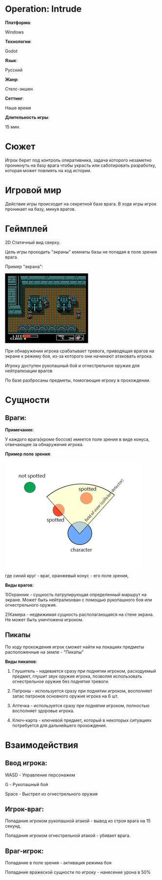 # Operation: Intrude 

**Платформа**:

Windows

**Технологии**:

Godot

**Язык**: 

Русский

**Жанр**:

Стелс-экшен

**Сеттинг**:

Наше время

**Длительность игры**:

15 мин.

# Cюжет
Игрок берет под контроль оперативника, задача которого незаметно проникнуть на базу врага чтобы украсть или саботировать разработку, которая может повлиять на ход истории.



# Игровой мир
Действие игры происходит на секретной базе врага. В ходе игры игрок проникает на базу, минуя врагов.

# Геймплей
2D Статичный вид сверху.

Цель игры проходить "экраны" комнаты базы не попадая в поле зрения врага.

Пример "экрана":

![aa](https://github.com/hejthw/Game/blob/main/readme.img/Mgear.png)

При обнаружении игрока срабатывает тревога, приводящая врагов на экране к режиму боя, из-за которого они начинают атаковать игрока.

Игроку доступен рукопашный бой и огнестрельное оружие для нейтрализации врагов

По базе разбросаны предметы, помогающие игроку в прохождении.


# Сущности

## Враги:

**Примечание**:

У каждого врага(кроме боссов) имеется поле зрения в виде конуса, отвечающее за обнаружение игрока.

**Пример поле зрения**:

![aa](https://github.com/hejthw/Game/blob/main/readme.img/81WLT.png)

где синий круг - враг, оранжевый конус - его поле зрения, 

**Виды врагов**:

1)Охранник - сущность патрулирующая определенный маршрут на экране. Может быть нейтрализован с помощью рукопашного боя или огнестрельного оружия.

2)Камера - недвижимая сущность располагающаяся на стене экрана. Не может быть уничтожена игроком.

## Пикапы

По ходу прохождения игрок сможет найти на локациях предметы расположенные на земле - "Пикапы"

**Виды пикапов**:

1) Глушитель - надевается сразу при поднятии игроком, расходуемый предмет, глушит звук оружия игрока, позволяя использовать огнестрельное оружие без поднятия тревоги.

2) Патроны - используется сразу при поднятии игроком, восполняет запас патронов основного оружия игрока на 6 шт.

3) Аптечка - используется сразу при поднятии игроком, полностью восполняет здоровье игрока.

4) Ключ-карта - ключевой предмет, который в некоторых ситуациях потребуется для дальнейшего прохождения.

# Взаимодействия

## **Ввод игрока**:

WASD - Управление персонажем

G - Рукопашный бой

Space - Выстрел из огнестрельного оружия


## **Игрок-враг**:

Попадание игроком рукопашной атакой - вывод из строя врага на 15 секунд.

Попадание игроком огнестрельной атакой - убивает врага.

## **Враг-игрок**:

Попадание в поле зрения - активация режима боя

Попадание вражеской сущности по игроку - нанесение урона в 50% 


